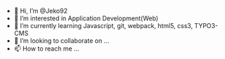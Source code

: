 - 👋 Hi, I’m @Jeko92
- 👀 I’m interested in Application Development(Web)
- 🌱 I’m currently learning Javascript, git, webpack, html5, css3, TYPO3-CMS
- 💞️ I’m looking to collaborate on ...
- 📫 How to reach me ...

<!---
Jeko92/Jeko92 is a ✨ special ✨ repository because its `README.md` (this file) appears on your GitHub profile.
You can click the Preview link to take a look at your changes.
--->
